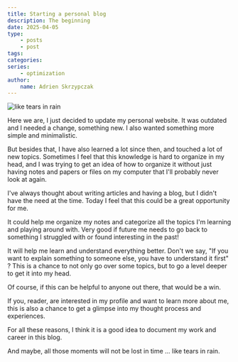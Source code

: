 ```yaml
---
title: Starting a personal blog
description: The beginning
date: 2025-04-05
type:
    - posts
    - post
tags:
categories:
series:
    - optimization
author:
    name: Adrien Skrzypczak
---
```


![like tears in rain](/img/eye.webp 'Like tears in rain')

Here we are, I just decided to update my personal website. It was outdated and I needed a change, something new. I also wanted something more simple and minimalistic.

But besides that, I have also learned a lot since then, and touched a lot of new topics. Sometimes I feel that this knowledge is hard to organize in my head, and I was trying to get an idea of how to organize it without just having notes and papers or files on my computer that I'll probably never look at again.

I've always thought about writing articles and having a blog, but I didn't have the need at the time. Today I feel that this could be a great opportunity for me.

It could help me organize my notes and categorize all the topics I'm learning and playing around with. Very good if future me needs to go back to something I struggled with or found interesting in the past!

It will help me learn and understand everything better. Don't we say, "If you want to explain something to someone else, you have to understand it first" ?
This is a chance to not only go over some topics, but to go a level deeper to get it into my head.

Of course, if this can be helpful to anyone out there, that would be a win.

If you, reader, are interested in my profile and want to learn more about me, this is also a chance to get a glimpse into my thought process and experiences.

For all these reasons, I think it is a good idea to document my work and career in this blog.

And maybe, all those moments will not be lost in time ... like tears in rain.
